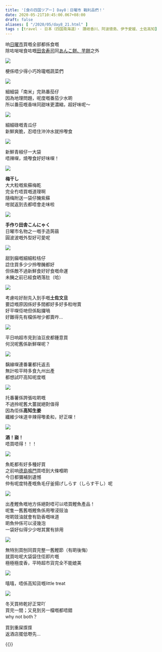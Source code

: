 ```yaml
---
title: '[食の四国ツアー] Day8：日曜市 戰利品們！'
date: 2020-05-21T10:45:00.067+08:00
draft: false
aliases: [ "/2020/05/day8_21.html" ]
tags : [travel - 日本（四国南海道）・ 讚岐香川、阿波徳島、伊予愛媛、土佐高知]
---
```


响[日曜市](https://hidie.net/shikoku8b/)買嘅全部都係食嘅  
除咗啱啱食咗嘅[田舎寿司](https://hidie.net/shikoku8c/)同[あんこ餅、芋餅](https://hidie.net/shikoku8d/)之外

![](/images/shikoku8e1.jpg)

梗係唔少得小巧玲瓏嘅蔬菜們

![](/images/shikoku8e2.jpg)

細細袋「南米」完熟番茄仔  
因為地理問題，呢度嘅番茄少水啲  
所以番茄嘅香味同甜味更濃縮，超好味呢～

![](/images/shikoku8e3.jpg)

細細碌嘅青瓜仔  
新鮮爽脆，忍唔住沖沖水就拎嚟食

![](/images/shikoku8e4.jpg)

新鮮青椒仔一大袋  
唔辣㗎，燒嚟食好好味㗎！

![](/images/shikoku8e5.jpg)

**梅干し**  
大大粒嘅紫蘇梅乾  
完全冇唔買嘅道理啊  
隨梅附送一袋仔醃紫蘇  
咁就返到去都唔會走味啦

![](/images/shikoku8e6.jpg)

**手作り田舎こんにゃく**  
日曜市名物之一嘅手造蒟蒻  
圓波波嘅外型好可愛呢

![](/images/shikoku8e7.jpg)

甜到癲嘅細細粒桔仔  
諗住買多少少拎嚟醃都好  
但係敵不過新鮮食好好食嘅命運  
未醃之前已經食晒落肚（哈）

![](/images/shikoku8e8.jpg)

考慮咗好耐先入到手嘅**土佐文旦**  
要諗嘅原因係好多間都好多好多粒咁賣  
好平㗎佢哋但係點攞喎  
好難得先有檔係咁少都賣咋...

![](/images/shikoku8e9.jpg)

平日响超市見到油豆皮都鍾意買  
何況呢舊係新鮮㗎呢？

![](/images/shikoku8e10.jpg)

黐線㗎連番薯都托返去  
無計啦平時多食九州出產  
都想試吓高知呢度嘅

![](/images/shikoku8e11.jpg)

托番薯係誇張咗啲嘅  
不過拎呢舊大薑就絕對值得  
因為佢係**高知生姜**  
纖維少味道辛辣得嚟柔和，好正㗎！

![](/images/shikoku8e12.jpg)

**酒！盜！**  
唔買唔得！！！

![](/images/shikoku8e13.jpg)

魚乾都有好多種好買  
之前响[德島鳴門](https://hidie.net/shikoku3d/)買唔到大條嗰啲  
今日都彌補到遺憾  
仲有呢度特產嘅魚毛仔釜揚げしらす（しらす干し）呢

![](/images/shikoku8e14.jpg)

出產鰹魚嘅地方係絕對唔可以唔買鰹魚產品！  
呢隻一舊舊嘅鰹魚係用嚟浸豉油  
咁啲豉油就會有勁香嘅味道  
啲魚仲係可以浸幾泡  
一袋好似得少少咁其實有排用

![](/images/shikoku8e15.jpg)

無特別買刨同買完整一舊鰹節（有啲後悔）  
就買咗呢大袋袋住佢即片嘅  
極極極度香，平時超市貨完全不能媲美

![](/images/shikoku8e16.jpg)

嘻嘻，唔係高知貨嘅little treat

![](/images/shikoku8e17.jpg)

冬天買柿乾好正常吖  
買完一間；又見到另一檔嘅都唔錯  
why not both？

  

買到重屎揼揼    
返酒店擺低嘢先...

  

{{<shikoku>}}
